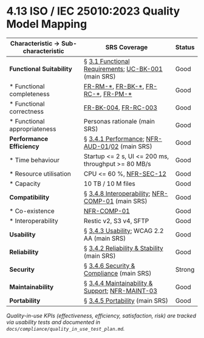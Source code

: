 # 4.13 ISO / IEC 25010:2023 Quality Model Mapping

| Characteristic → Sub-characteristic | SRS Coverage                                                                                                                                                     | Status |
|-------------------------------------|------------------------------------------------------------------------------------------------------------------------------------------------------------------|--------|
| **Functional Suitability**          | § [3.1 Functional Requirements](3-1-Functional-Requirements.md); [UC-BK-001](UC-BK-001.md) (main SRS)                                                            | Good   |
| * Functional completeness           | [FR-RM-*](3-1-1-Repository-Management.md), [FR-BK-*](3-1-2-Backup-Operations.md), [FR-RC-*](3-1-4-Recovery-Operations.md), [FR-PM-*](3-1-5-Policy-Management.md) | Good   |
| * Functional correctness            | [FR-BK-004](3-1-2-Backup-Operations.md#frBk004), [FR-RC-003](3-1-4-Recovery-Operations.md#frRc003)                                                               | Good   |
| * Functional appropriateness        | Personas rationale (main SRS)                                                                                                                                    | Good   |
| **Performance Efficiency**          | § [3.4.1 Performance](3-4-1-Performance.md); [NFR-AUD-01](3-4-1-Performance.md#nfrAud01)/[02](3-4-1-Performance.md#nfrAud02) (main SRS)                          | Good   |
| * Time behaviour                    | Startup <= 2 s, UI <= 200 ms, throughput >= 80 MB/s                                                                                                                 | Good   |
| * Resource utilisation              | CPU <= 60 %, [NFR-SEC-12](3-4-6-Security-Compliance.md#nfrSec12)                                                                                                  | Good   |
| * Capacity                          | 10 TB / 10 M files                                                                                                                                               | Good   |
| **Compatibility**                   | § [3.4.8 Interoperability](3-4-8-Interoperability.md); [NFR-COMP-01](3-4-8-Interoperability.md#nfrComp01) (main SRS)                                             | Good   |
| * Co-existence                      | [NFR-COMP-01](3-4-8-Interoperability.md#nfrComp01)                                                                                                               | Good   |
| * Interoperability                  | Restic v2, S3 v4, SFTP                                                                                                                                           | Good   |
| **Usability**                       | § [3.4.3 Usability](3-4-3-Usability.md); WCAG 2.2 AA (main SRS)                                                                                                  | Good   |
| **Reliability**                     | § [3.4.2 Reliability & Stability](3-4-2-Reliability-Stability.md) (main SRS)                                                                                     | Good   |
| **Security**                        | § [3.4.6 Security & Compliance](3-4-6-Security-Compliance.md) (main SRS)                                                                                         | Strong |
| **Maintainability**                 | § [3.4.4 Maintainability & Support](3-4-4-Maintainability-Support.md); [NFR-MAINT-03](3-4-4-Maintainability-Support.md#nfrMaint03)                               | Good   |
| **Portability**                     | § [3.4.5 Portability](3-4-5-Portability.md) (main SRS)                                                                                                           | Good   |

*Quality-in-use KPIs (effectiveness, efficiency, satisfaction, risk) are tracked via usability tests and documented in `docs/compliance/quality_in_use_test_plan.md`.*
